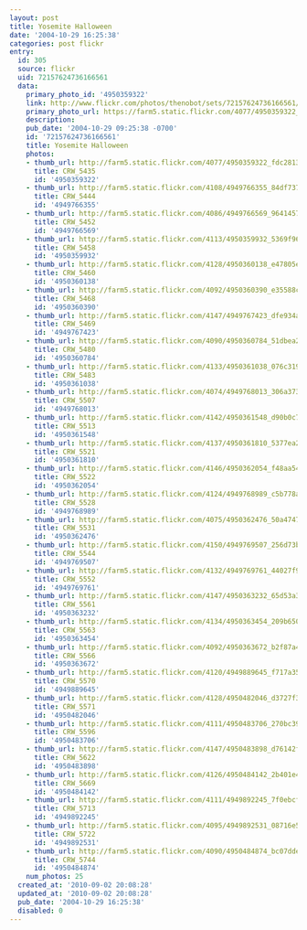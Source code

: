 ```yaml
---
layout: post
title: Yosemite Halloween
date: '2004-10-29 16:25:38'
categories: post flickr
entry:
  id: 305
  source: flickr
  uid: 72157624736166561
  data:
    primary_photo_id: '4950359322'
    link: http://www.flickr.com/photos/thenobot/sets/72157624736166561/
    primary_photo_url: https://farm5.static.flickr.com/4077/4950359322_fdc28139b5_m.jpg
    description: 
    pub_date: '2004-10-29 09:25:38 -0700'
    id: '72157624736166561'
    title: Yosemite Halloween
    photos:
    - thumb_url: http://farm5.static.flickr.com/4077/4950359322_fdc28139b5_s.jpg
      title: CRW_5435
      id: '4950359322'
    - thumb_url: http://farm5.static.flickr.com/4108/4949766355_84df7378ec_s.jpg
      title: CRW_5444
      id: '4949766355'
    - thumb_url: http://farm5.static.flickr.com/4086/4949766569_964145753a_s.jpg
      title: CRW_5452
      id: '4949766569'
    - thumb_url: http://farm5.static.flickr.com/4113/4950359932_5369f96eee_s.jpg
      title: CRW_5458
      id: '4950359932'
    - thumb_url: http://farm5.static.flickr.com/4128/4950360138_e47805eae3_s.jpg
      title: CRW_5460
      id: '4950360138'
    - thumb_url: http://farm5.static.flickr.com/4092/4950360390_e35588c016_s.jpg
      title: CRW_5468
      id: '4950360390'
    - thumb_url: http://farm5.static.flickr.com/4147/4949767423_dfe934a977_s.jpg
      title: CRW_5469
      id: '4949767423'
    - thumb_url: http://farm5.static.flickr.com/4090/4950360784_51dbea2b2b_s.jpg
      title: CRW_5480
      id: '4950360784'
    - thumb_url: http://farm5.static.flickr.com/4133/4950361038_076c31982e_s.jpg
      title: CRW_5483
      id: '4950361038'
    - thumb_url: http://farm5.static.flickr.com/4074/4949768013_306a373265_s.jpg
      title: CRW_5507
      id: '4949768013'
    - thumb_url: http://farm5.static.flickr.com/4142/4950361548_d90b0c763f_s.jpg
      title: CRW_5513
      id: '4950361548'
    - thumb_url: http://farm5.static.flickr.com/4137/4950361810_5377ea2c26_s.jpg
      title: CRW_5521
      id: '4950361810'
    - thumb_url: http://farm5.static.flickr.com/4146/4950362054_f48aa54677_s.jpg
      title: CRW_5522
      id: '4950362054'
    - thumb_url: http://farm5.static.flickr.com/4124/4949768989_c5b778ab89_s.jpg
      title: CRW_5528
      id: '4949768989'
    - thumb_url: http://farm5.static.flickr.com/4075/4950362476_50a4747711_s.jpg
      title: CRW_5531
      id: '4950362476'
    - thumb_url: http://farm5.static.flickr.com/4150/4949769507_256d73b4f8_s.jpg
      title: CRW_5544
      id: '4949769507'
    - thumb_url: http://farm5.static.flickr.com/4132/4949769761_44027f924b_s.jpg
      title: CRW_5552
      id: '4949769761'
    - thumb_url: http://farm5.static.flickr.com/4147/4950363232_65d53a3abc_s.jpg
      title: CRW_5561
      id: '4950363232'
    - thumb_url: http://farm5.static.flickr.com/4134/4950363454_209b65075c_s.jpg
      title: CRW_5563
      id: '4950363454'
    - thumb_url: http://farm5.static.flickr.com/4092/4950363672_b2f87a4e4f_s.jpg
      title: CRW_5566
      id: '4950363672'
    - thumb_url: http://farm5.static.flickr.com/4120/4949889645_f717a35781_s.jpg
      title: CRW_5570
      id: '4949889645'
    - thumb_url: http://farm5.static.flickr.com/4128/4950482046_d3727f35a3_s.jpg
      title: CRW_5571
      id: '4950482046'
    - thumb_url: http://farm5.static.flickr.com/4111/4950483706_270bc398ab_s.jpg
      title: CRW_5596
      id: '4950483706'
    - thumb_url: http://farm5.static.flickr.com/4147/4950483898_d76142ffca_s.jpg
      title: CRW_5622
      id: '4950483898'
    - thumb_url: http://farm5.static.flickr.com/4126/4950484142_2b401e4241_s.jpg
      title: CRW_5669
      id: '4950484142'
    - thumb_url: http://farm5.static.flickr.com/4111/4949892245_7f0ebcf43d_s.jpg
      title: CRW_5713
      id: '4949892245'
    - thumb_url: http://farm5.static.flickr.com/4095/4949892531_08716e5cb6_s.jpg
      title: CRW_5722
      id: '4949892531'
    - thumb_url: http://farm5.static.flickr.com/4090/4950484874_bc07dde7fb_s.jpg
      title: CRW_5744
      id: '4950484874'
    num_photos: 25
  created_at: '2010-09-02 20:08:28'
  updated_at: '2010-09-02 20:08:28'
  pub_date: '2004-10-29 16:25:38'
  disabled: 0
---
```

